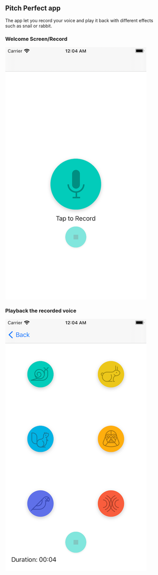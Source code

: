 ## Pitch Perfect app

The app let you record your voice and play it back with different effects such as snail or rabbit.  

### Welcome Screen/Record 
![Screenshot](recordScreen.png)

### Playback the recorded voice 
![Screenshot](playbackScreen.png)
